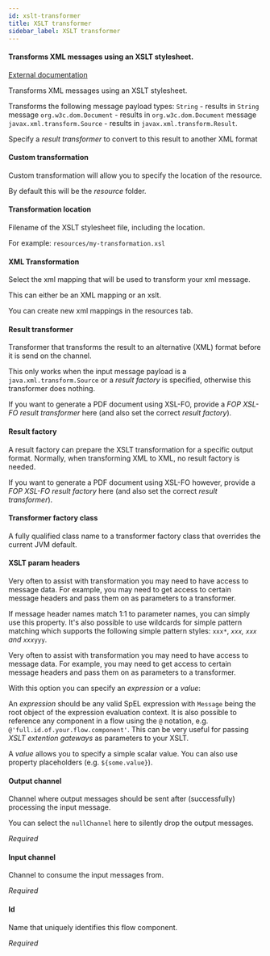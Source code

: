 ```yaml
---
id: xslt-transformer
title: XSLT transformer
sidebar_label: XSLT transformer
---
```

#### Transforms XML messages using an XSLT stylesheet.
<a href="https://docs.spring.io/spring-integration/docs/4.3.x/reference/html/xml.html#xml-transformation" target="_blank">External documentation</a>

Transforms XML messages using an XSLT stylesheet.

Transforms the following message payload types:
<code>String</code> - results in <code>String</code> message
<code>org.w3c.dom.Document</code> - results in <code>org.w3c.dom.Document</code> message
<code>javax.xml.transform.Source</code> - results in <code>javax.xml.transform.Result</code>. 

Specify a <i> result transformer</i> to convert to this result to another XML format

#### Custom transformation
Custom transformation will allow you to specify the location of the resource.

By default this will be the <i>resource</i> folder.

#### Transformation location
Filename of the XSLT stylesheet file, including the location.

For example: <code>resources/my-transformation.xsl</code>

#### XML Transformation
Select the xml mapping that will be used to transform your xml message.

This can either be an XML mapping or an xslt.

You can create new xml mappings in the resources tab.

#### Result transformer
Transformer that transforms the result to an alternative (XML) format before it is send on the channel. 

This only works when the input message payload is a <code>java.xml.transform.Source</code> or a <i>result factory</i> is specified, otherwise this transformer does nothing.

If you want to generate a PDF document using XSL-FO, provide a <i>FOP XSL-FO result transformer</i> here (and also set the correct <i>result factory</i>).

#### Result factory
A result factory can prepare the XSLT transformation for a specific output format. Normally, when transforming XML to XML, no result factory is needed.

If you want to generate a PDF document using XSL-FO however, provide a <i>FOP XSL-FO result factory</i> here (and also set the correct <i>result transformer</i>).

#### Transformer factory class
A fully qualified class name to a transformer factory class that overrides the current JVM default.

#### XSLT param headers
Very often to assist with transformation you may need to have access to message data. For example, you may need to get access to certain message headers and pass them on as parameters to a transformer.

If message header names match 1:1 to parameter names, you can simply use this property. It's also possible to use wildcards for simple pattern matching which supports the following simple pattern styles: <code>xxx*</code>, <code>*xxx</code>, <code>*xxx*</code> and <code>xxx*yyy</code>.


Very often to assist with transformation you may need to have access to message data. For example, you may need to get access to certain message headers and pass them on as parameters to a transformer.

With this option you can specify an <i>expression</i> or a <i>value</i>:

An <i>expression</i> should be any valid SpEL expression with <code>Message</code> being the root object of the expression evaluation context. It is also possible to reference any component in a flow using the <code>@</code> notation, e.g. <code>@'full.id.of.your.flow.component'</code>. This can be very useful for passing <i>XSLT extention gateways</i> as parameters to your XSLT.

A <i>value</i> allows you to specify a simple scalar value. You can also use property placeholders (e.g. <code>${some.value}</code>).

#### Output channel
Channel where output messages should be sent after (successfully) processing the input message.

You can select the <code>nullChannel</code> here to silently drop the output messages.

<i>Required</i>

#### Input channel
Channel to consume the input messages from.

<i>Required</i>

#### Id
Name that uniquely identifies this flow component.

<i>Required</i>

